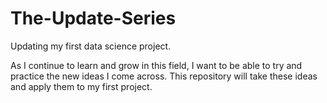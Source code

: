 # The-Update-Series
Updating my first data science project.

As I continue to learn and grow in this field, I want to be able to try and practice the new ideas I come across. This repository will take these ideas and apply them to my first project. 
